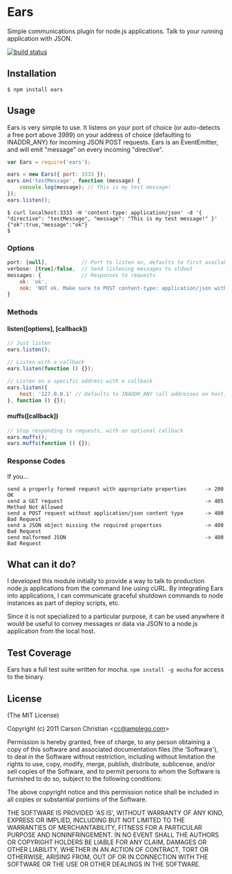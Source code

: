 # Ears

Simple communications plugin for node.js applications. Talk to your running application with JSON.

[![build status](https://secure.travis-ci.org/cscade/Ears.png)](http://travis-ci.org/cscade/Ears)

## Installation

	$ npm install ears

## Usage

Ears is very simple to use. It listens on your port of choice (or auto-detects a free port above 3999) on your address of choice (defaulting to INADDR_ANY) for incoming JSON POST requests. Ears is an EventEmitter, and will emit "message" on every incoming "directive".

````javascript
var Ears = require('ears');

ears = new Ears({ port: 3333 });
ears.on('testMessage', function (message) {
	console.log(message); // This is my test message!
});
ears.listen();
````

	$ curl localhost:3333 -H 'content-type: application/json' -d '{ "directive": "testMessage", "message": "This is my test message!" }'
	{"ok":true,"message":"ok"}
	$

### Options

````javascript
port: [null],			// Port to listen on, defaults to first available above 3999
verbose: [true]/false,	// Send listening messages to stdout
messages: {				// Responses to requests
	ok: 'ok',
	nok: 'NOT ok. Make sure to POST content-type: application/json with a "directive" and a "message".'
}
````

### Methods

#### listen([options], [callback])

````javascript
// Just listen
ears.listen();

// Listen with a callback
ears.listen(function () {});

// Listen on a specific address with a callback
ears.listen({
	host: '127.0.0.1' // Defaults to INADDR_ANY (all addresses on host)
}, function () {});
````

#### muffs([callback])

````javascript
// Stop responding to requests, with an optional callback
ears.muffs();
ears.muffs(function () {});
````

### Response Codes

If you...

	send a properly formed request with appropriate properties		-> 200 OK
	send a GET request												-> 405 Method Not Allowed
	send a POST request without application/json content type		-> 400 Bad Request
	send a JSON object missing the required properties				-> 400 Bad Request
	send malformed JSON												-> 400 Bad Request

## What can it do?

I developed this module initially to provide a way to talk to production node.js applications from the command line
using cURL. By integrating Ears into applications, I can communicate graceful shutdown commands to node instances
as part of deploy scripts, etc.

Since it is not specialized to a particular purpose, it can be used anywhere it would be useful to convey messages or data
via JSON to a node.js application from the local host.

## Test Coverage

Ears has a full test suite written for mocha. `npm install -g mocha` for access to the binary.

## License 

(The MIT License)

Copyright (c) 2011 Carson Christian &lt;cc@amplego.com&gt;

Permission is hereby granted, free of charge, to any person obtaining
a copy of this software and associated documentation files (the
'Software'), to deal in the Software without restriction, including
without limitation the rights to use, copy, modify, merge, publish,
distribute, sublicense, and/or sell copies of the Software, and to
permit persons to whom the Software is furnished to do so, subject to
the following conditions:

The above copyright notice and this permission notice shall be
included in all copies or substantial portions of the Software.

THE SOFTWARE IS PROVIDED 'AS IS', WITHOUT WARRANTY OF ANY KIND,
EXPRESS OR IMPLIED, INCLUDING BUT NOT LIMITED TO THE WARRANTIES OF
MERCHANTABILITY, FITNESS FOR A PARTICULAR PURPOSE AND NONINFRINGEMENT.
IN NO EVENT SHALL THE AUTHORS OR COPYRIGHT HOLDERS BE LIABLE FOR ANY
CLAIM, DAMAGES OR OTHER LIABILITY, WHETHER IN AN ACTION OF CONTRACT,
TORT OR OTHERWISE, ARISING FROM, OUT OF OR IN CONNECTION WITH THE
SOFTWARE OR THE USE OR OTHER DEALINGS IN THE SOFTWARE.